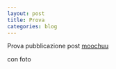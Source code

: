 ```yaml
---
layout: post
title: Prova
categories: blog
---
```


Prova pubblicazione post [moochuu](uploads/2019/01/moochuu.jpg) 

con foto
